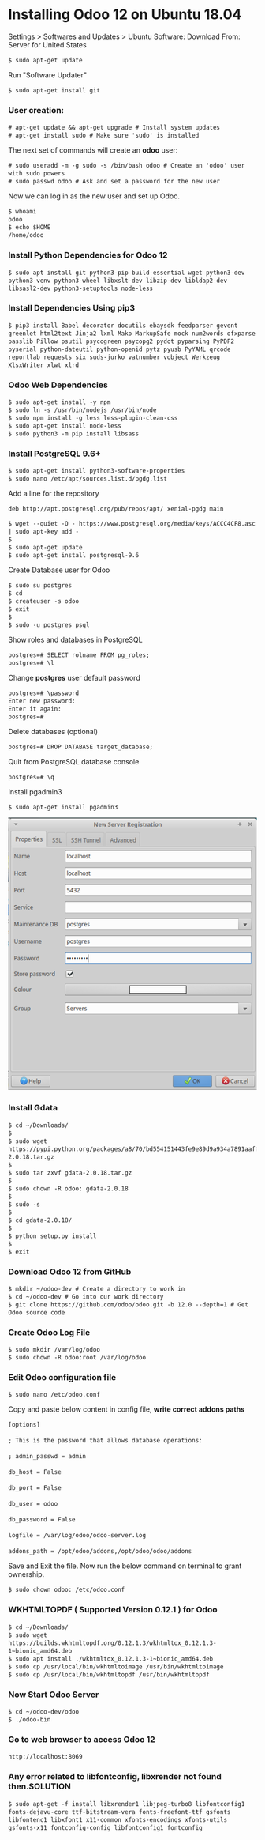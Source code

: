 # Installing Odoo 12 on Ubuntu 18.04

Settings > Softwares and Updates > Ubuntu Software: Download From: Server for United States
```
$ sudo apt-get update
```

Run "Software Updater"
```
$ sudo apt-get install git
```

### User creation:
```
# apt-get update && apt-get upgrade # Install system updates
# apt-get install sudo # Make sure 'sudo' is installed
```

The next set of commands will create an **odoo** user:
```
# sudo useradd -m -g sudo -s /bin/bash odoo # Create an 'odoo' user with sudo powers
# sudo passwd odoo # Ask and set a password for the new user
```

Now we can log in as the new user and set up Odoo.

```
$ whoami
odoo
$ echo $HOME
/home/odoo
```

### Install Python Dependencies for Odoo 12
```
$ sudo apt install git python3-pip build-essential wget python3-dev python3-venv python3-wheel libxslt-dev libzip-dev libldap2-dev libsasl2-dev python3-setuptools node-less
```

### Install Dependencies Using pip3
```
$ pip3 install Babel decorator docutils ebaysdk feedparser gevent greenlet html2text Jinja2 lxml Mako MarkupSafe mock num2words ofxparse passlib Pillow psutil psycogreen psycopg2 pydot pyparsing PyPDF2 pyserial python-dateutil python-openid pytz pyusb PyYAML qrcode reportlab requests six suds-jurko vatnumber vobject Werkzeug XlsxWriter xlwt xlrd
```

### Odoo Web Dependencies
```
$ sudo apt-get install -y npm
$ sudo ln -s /usr/bin/nodejs /usr/bin/node
$ sudo npm install -g less less-plugin-clean-css
$ sudo apt-get install node-less
$ sudo python3 -m pip install libsass
```

### Install PostgreSQL 9.6+
```
$ sudo apt-get install python3-software-properties
$ sudo nano /etc/apt/sources.list.d/pgdg.list
```

Add a line for the repository
```
deb http://apt.postgresql.org/pub/repos/apt/ xenial-pgdg main
```

```
$ wget --quiet -O - https://www.postgresql.org/media/keys/ACCC4CF8.asc | sudo apt-key add -
$
$ sudo apt-get update
$ sudo apt-get install postgresql-9.6
```

Create Database user for Odoo
```
$ sudo su postgres
$ cd
$ createuser -s odoo
$ exit
$
$ sudo -u postgres psql
```

Show roles and databases in PostgreSQL
```
postgres=# SELECT rolname FROM pg_roles;
postgres=# \l
```

Change **postgres** user default password
```
postgres=# \password
Enter new password:
Enter it again:
postgres=#
```

Delete databases (optional)
```
postgres=# DROP DATABASE target_database;
```

Quit from PostgreSQL database console
```
postgres=# \q
```

Install pgadmin3
```
$ sudo apt-get install pgadmin3
```
<img src="./images/pgadmin3-connection.png" />

### Install Gdata
```
$ cd ~/Downloads/
$
$ sudo wget https://pypi.python.org/packages/a8/70/bd554151443fe9e89d9a934a7891aaffc63b9cb5c7d608972919a002c03c/gdata-2.0.18.tar.gz
$
$ sudo tar zxvf gdata-2.0.18.tar.gz
$
$ sudo chown -R odoo: gdata-2.0.18
$
$ sudo -s
$
$ cd gdata-2.0.18/
$
$ python setup.py install
$
$ exit
```

### Download Odoo 12 from GitHub
```
$ mkdir ~/odoo-dev # Create a directory to work in
$ cd ~/odoo-dev # Go into our work directory
$ git clone https://github.com/odoo/odoo.git -b 12.0 --depth=1 # Get Odoo source code
```

### Create Odoo Log File
```
$ sudo mkdir /var/log/odoo
$ sudo chown -R odoo:root /var/log/odoo
```

### Edit Odoo configuration file
```
$ sudo nano /etc/odoo.conf
```

Copy and paste below content in config file, **write correct addons paths**

```
[options]

; This is the password that allows database operations:

; admin_passwd = admin

db_host = False

db_port = False

db_user = odoo

db_password = False

logfile = /var/log/odoo/odoo-server.log

addons_path = /opt/odoo/addons,/opt/odoo/odoo/addons
```

Save and Exit the file. Now run the below command on terminal to grant ownership.
```
$ sudo chown odoo: /etc/odoo.conf
```

### WKHTMLTOPDF ( Supported Version 0.12.1 ) for Odoo
```
$ cd ~/Downloads/
$ sudo wget https://builds.wkhtmltopdf.org/0.12.1.3/wkhtmltox_0.12.1.3-1~bionic_amd64.deb
$ sudo apt install ./wkhtmltox_0.12.1.3-1~bionic_amd64.deb
$ sudo cp /usr/local/bin/wkhtmltoimage /usr/bin/wkhtmltoimage
$ sudo cp /usr/local/bin/wkhtmltopdf /usr/bin/wkhtmltopdf
```

### Now Start Odoo Server
```
$ cd ~/odoo-dev/odoo
$ ./odoo-bin
```

### Go to web browser to access Odoo 12
```
http://localhost:8069
```

### Any error related to libfontconfig, libxrender not found then.SOLUTION
```
$ sudo apt-get -f install libxrender1 libjpeg-turbo8 libfontconfig1 fonts-dejavu-core ttf-bitstream-vera fonts-freefont-ttf gsfonts libfontenc1 libxfont1 x11-common xfonts-encodings xfonts-utils gsfonts-x11 fontconfig-config libfontconfig1 fontconfig
```
